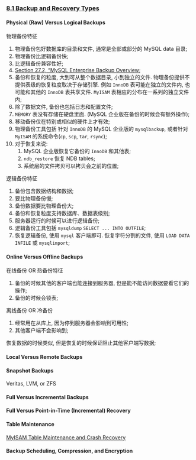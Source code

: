 ### [8.1 Backup and Recovery Types](http://dev.mysql.com/doc/refman/5.7/en/backup-types.html)

#### Physical (Raw) Versus Logical Backups

物理备份特征

1. 物理备份包好数据库的目录和文件, 通常是全部或部分的 MySQL data 目录;
1. 物理备份比逻辑备份快;
1. 比逻辑备份兼容性好;
1. [Section 27.2, “MySQL Enterprise Backup Overview](http://dev.mysql.com/doc/refman/5.7/en/mysql-enterprise-backup.html);
1. 备份和恢复的粒度, 大到可从整个数据目录, 小到独立的文件. 物理备份提供不提供表级的恢复粒度取决于存储引擎. 例如 `InnoDB` 表可能在独立的文件内, 也可能和其他的 `InnoDB` 表共享文件. `MyISAM` 表相应的分布在一系列的独立文件内;
1. 除了数据文件, 备份也包括日志和配置文件;
1. `MEMORY` 表没有存储在硬盘里面. (MySQL 企业版在备份的时候会有额外操作);
1. 移动备份仅在特别或相似的硬件上才有效;
1. 物理备份工具包括 针对 `InnoDB` 的 MySQL 企业版的 `mysqlbackup`, 或者针对 `MyISAM` 的系统命令(`cp`, `scp`, `tar`, `rsync`);
1. 对于恢复来说:
    1. MySQL 企业版恢复它备份的 `InnoDB` 和其他表;
    1. `ndb_restore` 恢复 NDB tables;
    1. 系统层的文件拷贝可以拷贝会之前的位置;

逻辑备份特征

1. 备份包含数据结构和数据;
1. 要比物理备份慢;
1. 备份数据要比物理备份大;
1. 备份和恢复粒度支持数据库、数据表级别;
1. 服务器运行的时候可以进行逻辑备份;
1. 逻辑备份工具包括 `mysqldump` `SELECT ... INTO OUTFILE`;
1. 恢复逻辑备份, 使用 `mysql` 客户端即可. 恢复字符分割的文件, 使用 `LOAD DATA INFILE` 或 `mysqlimport`;

#### Online Versus Offline Backups

在线备份 OR 热备份特征

1. 备份的时候其他的客户端也能连接到服务器, 但是能不能访问数据要看它们的操作;
1. 备份的时候会锁表;

离线备份 OR 冷备份

1. 经常用在从库上, 因为停到服务器会影响到可用性;
1. 其他客户端不会影响到;

恢复数据的时候类似, 但是恢复的时候保证阻止其他客户端写数据;

#### Local Versus Remote Backups

#### Snapshot Backups

Veritas, LVM, or ZFS

#### Full Versus Incremental Backups

#### Full Versus Point-in-Time (Incremental) Recovery

#### Table Maintenance

[MyISAM Table Maintenance and Crash Recovery](http://dev.mysql.com/doc/refman/5.7/en/myisam-table-maintenance.html)

#### Backup Scheduling, Compression, and Encryption